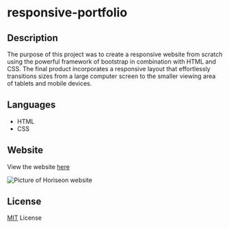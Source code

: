 # responsive-portfolio

## Description

The purpose of this project was to create a responsive website from scratch using the powerful framework of bootstrap in combination with HTML and CSS. The final product incorporates a responsive layout that effortlessly transitions sizes from a large computer screen to the smaller viewing area of tablets and mobile devices.   

## Languages

* HTML
* CSS

## Website

View the website [here](https://bhayes11.github.io/responsive-portfolio/)

![Picture of Horiseon website](horiseon_screenshot.png)

## License

[MIT](https://choosealicense.com/licenses/mit/#) License